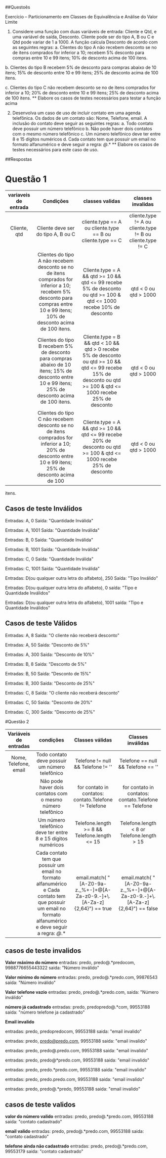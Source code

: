 ##Questoẽs 

Exercício – Particionamento em Classes de Equivalência e Análise do Valor Limite

1) Considere uma função com duas variáveis de entrada: Cliente e Qtd, e uma variável de
saída, Desconto. Cliente pode ser do tipo A, B ou C e Qtd pode variar de 1 a 1000. A
função calcula Desconto de acordo com as seguintes regras:
a. Clientes do tipo A não recebem desconto se no de itens comprados for inferior
a 10; recebem 5% desconto para compras entre 10 e 99 itens; 10% de
desconto acima de 100 itens.

b. Clientes do tipo B recebem 5% de desconto para compras abaixo de 10 itens;
15% de desconto entre 10 e 99 itens; 25% de desconto acima de 100 itens.

c. Clientes do tipo C não recebem desconto se no de itens comprados for inferior
a 10; 20% de desconto entre 10 e 99 itens; 25% de desconto acima de 100
itens.
** Elabore os casos de testes necessários para testar a função acima

2) Desenvolva um caso de uso de incluir contato em uma agenda telefônica. Os dados de
um contato são: Nome, Telefone, email. A inclusão do contato deve seguir as
seguintes regras:
a. Todo contato deve possuir um número telefônico
b. Não pode haver dois contatos com o mesmo número telefônico
c. Um número telefônico deve ter entre 8 e 15 dígitos numéricos
d. Cada contato tem que possuir um email no formato alfanumérico e deve
seguir a regra: *@*.*
** Elabore os casos de testes necessários para este caso de uso.








##Respostas


# Questão 1

variaveis de entrada | Condições | classes validas| classes invalidas
:---------: | :---------: | :---------: | :---------:
|Cliente, qtd|Cliente deve ser do tipo A, B ou C|cliente.type == A ou cliente.type == B ou cliente.type == C| cliente.type != A ou cliente.type != B ou cliente.type != C
||Clientes do tipo A não recebem desconto se no de itens comprados for inferior a 10; recebem 5% desconto para compras entre 10 e 99 itens; 10% de desconto acima de 100 itens.| Cliente.type = A && qtd >= 10 && qtd <= 99 recebe 5%  de desconto ou qtd >= 100 & qtd <= 1000 recebe 10% de desconto| qtd < 0 ou qtd > 1000
||Clientes do tipo B recebem 5% de desconto para compras abaixo de 10 itens; 15% de desconto entre 10 e 99 itens; 25% de desconto acima de 100 itens.| Cliente.type = B && qtd < 10 && qtd > 0 recebe 5% de desconto ou qtd >= 10 && qtd <= 99 recebe 15% de desconto ou qtd >= 100 & qtd <= 1000 recebe 25% de desconto|qtd < 0 ou qtd > 1000|
||Clientes do tipo C não recebem desconto se no de itens comprados for inferior a 10; 20% de desconto entre 10 e 99 itens; 25% de desconto acima de 100| Cliente.type = A && qtd >= 10 && qtd <= 99 recebe 20% de desconto ou qtd >= 100 & qtd <= 1000 recebe 25% de desconto|qtd < 0 ou qtd > 1000
itens.


## Casos de teste Inválidos

Entradas: A, 0
Saída: "Quantidade Inválida"

Entradas: A, 1001
Saída: "Quantidade Inválida"

Entradas: B, 0
Saída: "Quantidade Inválida"

Entradas: B, 1001
Saída: "Quantidade Inválida"

Entradas: C, 0
Saída: "Quantidade Inválida"

Entradas: C, 1001
Saída: "Quantidade Inválida"

Entradas: D(ou qualquer outra letra do alfabeto), 250
Saída: "Tipo Inválido"

Entradas: D(ou qualquer outra letra do alfabeto), 0
saída: "Tipo e Quantidade Inválidos"

Entradas: D(ou qualquer outra letra do alfabeto), 1001
saída: "Tipo e Quantidade Inválidos"



## Casos de teste Válidos

Entradas: A, 8
Saída: "O cliente não receberá desconto"

Entradas: A, 50
Saída: "Desconto de 5%"

Entradas: A, 300
Saída: "Desconto de 10%"

Entradas: B, 8
Saída: "Desconto de 5%"

Entradas: B, 50
Saída: "Desconto de 15%"

Entradas: B, 300
Saída: "Desconto de 25%"

Entradas: C, 8
Saída: "O cliente não receberá desconto"

Entradas: C, 50
Saída: "Desconto de 20%"

Entradas: C, 300
Saída: "Desconto de 25%"










#Questão 2


| Variáveis de entradas | condições | Classes válidas | Classes inválidas | 
|:--------:|:--------:|:--------:|:--------:|
|Nome, Telefone, email | Todo contato deve possuir um número telefônico | Telefone !=  null && Telefone != ''  | Telefone ==  null && Telefone == '' 
| | Não pode haver dois contatos com o mesmo número telefônico | for contato in contatos: contato.Telefone != Telefone | for  contato in contatos: contato.Telefone == Telefone
| | Um número telefônico deve ter entre 8 e 15 dígitos numéricos | Telefone.length >= 8 && Telefone.length <= 15 | Telefone.length < 8 or Telefone.length > 15 |
| | Cada contato tem que possuir um email no formato alfanumérico e Cada contato tem que possuir um email no formato alfanumérico e deve seguir a regra: *@*.* | email.match( "[A-Z0-9a-z._%+-]+@[A-Za-z0-9.-]+\\.[A-Za-z]{2,64}") == true  | email.match( "[A-Z0-9a-z._%+-]+@[A-Za-z0-9.-]+\\.[A-Za-z]{2,64}") == false

## casos de teste invalidos

**Valor máximo do número**
entradas: predo, predo@.*predocom, 9988776655443322
saida: "Número inválido"

**Valor minimo do número**
entradas: predo, predo@.*predo.com, 99876543
saida: "Número inválido"

**Valor telefone  vazio**
entradas: predo, predo@.*predo.com, 
saida: "Número inválido"

**número  já cadastrado**
entradas: predo, predopredo@.*com, 99553188
saida: "número telefone ja cadastrado"


**Email invalido**

entradas: predo, predopredocom, 99553188
saida: "email invalido"


entradas: predo, predo@predo.com, 99553188
saida: "email invalido"


entradas: predo, predo@.predo.com, 99553188
saida: "email invalido"


entradas: predo, predo@*predo.com, 99553188
saida: "email invalido"


entradas: predo, predo.*predo.com, 99553188
saida: "email invalido"

entradas: predo, predo.predo.com, 99553188
saida: "email invalido"

entradas: predo, predo@.*predo, 99553188
saida: "email invalido"


## casos de teste validos

**valor do número valido**
entradas: predo, predo@.*predo.com, 99553188
saida: "contato cadastrado"

**email valido**
entradas: predo, predo@.*predo.com, 99553188
saida: "contato cadastrado"


**telefone ainda não cadastrado**
entradas: predo, predo@.*predo.com, 99553179
saida: "contato cadastrado"






















